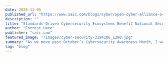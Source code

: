 ```yaml
---
date: 2020-11-05
published_url: "https://www.saic.com/blogs/cyber/open-cyber-alliance-oca-works-to-make-cybersecurity-products-interoperable"
description: ""
title: "Standards-Driven Cybersecurity Ecosystems Benefit National Security"
author: "Forrest Hare"
publisher: "saic.com"
featured_image: "/images/cyber-security-3194286_1280.jpg"
summary: "As we move past October’s Cybersecurity Awareness Month, I would like to bring attention to one of the efforts SAIC sponsors and contributes to that is incredibly valuable to the cybersecurity community. This initiative is open to and benefits everyone in the community: cybersecurity product vendors, system integrators like SAIC, private-sector cyber operations practitioners, and customers, which for us, include federal agencies with critical national security missions."
tag: "blog"
---
```



